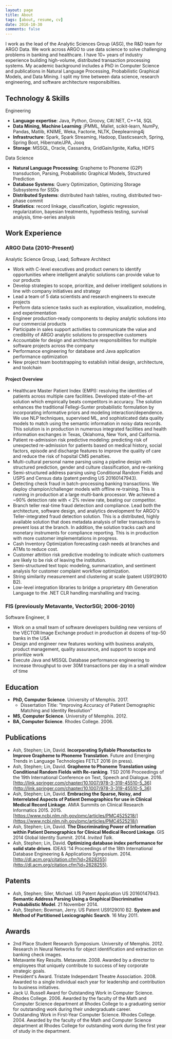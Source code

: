 ```yaml
---
layout: page
title: About
tags: [about, resume, cv]
date: 2016-10-30
comments: false
---
```


I work as the lead of the Analytic Sciences Group (ASG), the R&D team for ARGO Data. We work across ARGO to use data science to solve challenging problems in banking and healthcare. I have 10+ years of industry experience building high-volume, distributed transaction processing systems. My academic background includes a PhD in Computer Science and publications in Natural Language Processing, Probabilistic Graphical Models, and Data Mining. I split my time between data science, research engineering, and software architecture responsibilties.

## Technology & Skills

Engineering

* **Language expertise**: Java, Python, Groovy, C#/.NET, C++14, SQL
* **Data Mining, Machine Learning**: jPMML, Mallet, scikit-learn, NumPy, Pandas, Matlib, KNIME, Weka, Factorie, NLTK, Deeplearning4j
* **Infrastructure**: Spark, Spark Streaming, Hadoop, Elasticsearch, Spring, Spring Boot, Hibernate/JPA, Jooq
* **Storage**: MSSQL, Oracle, Cassandra, GridGain/Ignite, Kafka, HDFS

Data Science

* **Natural Language Processing**: Grapheme to Phoneme (G2P) transduction, Parsing, Probabilistic Graphical Models, Structured Prediction
* **Database Systems**: Query Optimization, Optimizing Storage Subsystems for SSDs
* **Distributed Systems**: distributed hash tables, routing, distributed two-phase commit
* **Statistics**: record linkage, classification, logistic regression, regularization, bayesian treatments, hypothesis testing, survival analysis, time-series analysis


## Work Experience

### ARGO Data (2010-Present)

Analytic Science Group, Lead; Software Architect

* Work with C-level executives and product owners to identify opportunities where intelligent analytic solutions can provide value to our products
* Develop strategies to scope, prioritize, and deliver intelligent solutions in line with company initiatives and strategy
* Lead a team of 5 data scientists and research engineers to execute projects
* Perform data science tasks such as exploration, visualization, modeling, and experimentation
* Engineer production-ready components to deploy analytic solutions into our commercial products
* Participate in sales support activities to communicate the value and credibility of ARGO analytic solutions to prospective customers
* Accountable for design and architecture responsibilities for multiple software projects across the company
* Performance engineering for database and Java application performance optimization
* New project team bootstrapping to establish initial design, architecture, and toolchain

#### Project Overview

* Healthcare Master Patient Index (EMPI): resolving the identities of patients across multiple care facilities. Developed state-of-the-art solution which empirically beats competitors in accuracy. The solution enhances the traditional Fellegi-Sunter probabilistic formulation by incorporating informative priors and modeling interaction/dependence. We use NLP techniques, supervised ML, and sophisticated data quality models to match using the semantic information in noisy data records. This solution is in production in numerous integrated facilities and health information exchanges in Texas, Oklahoma, New York, and California.
* Patient re-admission risk predictive modeling: predicting risk of unexpected re-admission for patients based on medical history, social factors, episode and discharge features to improve the quality of care and reduce the risk of hopsital CMS penalties.
* Multi-cultural personal name parsing using a pipeline design with structured prediction, gender and culture classification, and re-ranking
* Semi-structured address parsing using Conditional Random Fields and USPS and Census data (patent pending US 20160147943).
* Detecting check fraud in batch-processing banking transactions. We deploy champion/challenger models with offline re-training. This is running in production at a large multi-bank processor. We achieved a ~90% detection rate with < 2% review rate, beating our competitor.
* Branch teller real-time fraud detection and compliance. Lead both the architecture, software design, and analytics development for ARGO's Teller-integrated fraud detection solution. This is a distributed, highly available solution that does metadata analysis of teller transactions to prevent loss at the branch. In addition, the solution tracks cash and monetary instruments for compliance reporting. This is in production with more customer implementations in progress.
* Cash Inventory Optimization forecasting cash needs at branches and ATMs to reduce cost.
* Customer attrition risk predictive modeling to indicate which customers are likely to be risk of leaving the institution.
* Semi-structured text topic modeling, summarization, and sentiment analysis for customer complaint workflow optimization.
* String similarity measurement and clustering at scale (patent US9129010 B2).
* Low-level integration libraries to bridge a proprietary 4th Generation Language to the .NET CLR handling marshalling and tracing.

### FIS (previously Metavante, VectorSGI; 2006-2010)

Software Engineer, II

* Work on a small team of software developers building new versions of the VECTOR:Image Exchange product in production at dozens of top-50 banks in the USA
* Design and engineer new features working with business analysts, product management, quality assurance, and support to scope and prioritize work 
* Execute Java and MSSQL Database performance engineering to increase throughput to over 30M transactions per day in a small window of time

## Education

* **PhD, Computer Science**. University of Memphis. 2017.
  * Dissertation Title: "Improving Accuracy of Patient Demographic Matching and Identity Resolution"
* **MS, Computer Science**. University of Memphis. 2012.
* **BA, Computer Science**. Rhodes College. 2006.

## Publications

* Ash, Stephen; Lin, David. **Incorporating Syllable Phonotactics to Improve Grapheme to Phoneme Translation**. Future and Emerging Trends in Language Technologies FETLT 2016 (in press).
* Ash, Stephen; Lin, David. **Grapheme to Phoneme Translation using Conditional Random Fields with Re-ranking**. TSD 2016 Proceedings of the 19th International Conference on Text, Speech and Dialogue. 2016. [http://link.springer.com/chapter/10.1007/978-3-319-45510-5_36](http://link.springer.com/chapter/10.1007/978-3-319-45510-5_36)
* Ash, Stephen; Lin, David. **Embracing the Sparse, Noisy, and Interrelated Aspects of Patient Demographics for use in Clinical Medical Record Linkage**. AMIA Summits on Clinical Research Informatics 2015. 2015. [https://www.ncbi.nlm.nih.gov/pmc/articles/PMC4525218/](https://www.ncbi.nlm.nih.gov/pmc/articles/PMC4525218/)
* Ash, Stephen; Lin, David. **The Discriminating Power of Information within Patient Demographics for Clinical Medical Record Linkage**. GIS 2014 Global Identity Summit. 2014. _Invited Talk_.
* Ash, Stephen; Lin, David. **Optimizing database index performance for solid state drives**. IDEAS '14 Proceedings of the 18th International Database Engineering & Applications Symposium. 2014. [http://dl.acm.org/citation.cfm?id=2628255](http://dl.acm.org/citation.cfm?id=2628255).

## Patents

* Ash, Stephen; Siler, Michael. US Patent Application US 20160147943. **Semantic Address Parsing Using a Graphical Discriminative Probabilistic Model**. 21 November 2014.
* Ash, Stephen; Bowman, Jerry. US Patent US9129010 B2. **System and Method of Partitioned Lexicographic Search**. 16 May 2011.

## Awards

* 2nd Place Student Research Symposium. University of Memphis. 2012. Research in Neural Networks for object identification and extraction on banking check images.
* Metavante Key Results. Metavante. 2008. Awarded by a director to employees that uniquely contribute to success of key corporate strategic goals.
* President's Award. Tristate Independant Theatre Association. 2008. Awarded to a single individual each year for leadership and contribution to business initiatives.
* Jack U. Russell Award for Outstanding Work in Computer Science. Rhodes College. 2006. Awarded by the faculty of the Math and Computer Science department at Rhodes College to a graduating senior for outstanding work during their undergraduate career.
* Outstanding Work in First-Year Computer Science. Rhodes College. 2004. Awarded by the faculty of the Math and Computer Science department at Rhodes College for outstanding work during the first year of study in the department.
